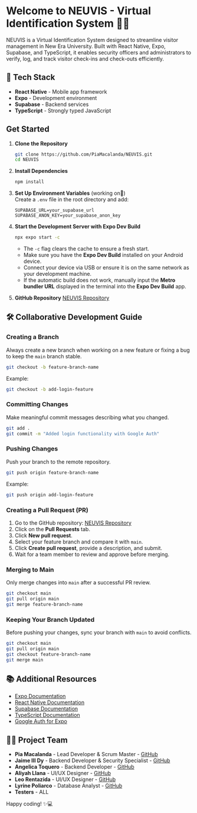 # Welcome to NEUVIS - Virtual Identification System 🧪👋

NEUVIS is a Virtual Identification System designed to streamline visitor management in New Era University. Built with React Native, Expo, Supabase, and TypeScript, it enables security officers and administrators to verify, log, and track visitor check-ins and check-outs efficiently.

## 📌 Tech Stack  
- **React Native** - Mobile app framework  
- **Expo** - Development environment  
- **Supabase** - Backend services  
- **TypeScript** - Strongly typed JavaScript  

## Get Started

1. **Clone the Repository**
   ```bash
   git clone https://github.com/PiaMacalanda/NEUVIS.git
   cd NEUVIS
   ```

2. **Install Dependencies**
   ```bash
   npm install
   ```

3. **Set Up Environment Variables** (working on🚧)  
   Create a `.env` file in the root directory and add:  
   ```plaintext
   SUPABASE_URL=your_supabase_url
   SUPABASE_ANON_KEY=your_supabase_anon_key
   ```

4. **Start the Development Server with Expo Dev Build**
   ```bash
   npx expo start -c
   ```
   - The `-c` flag clears the cache to ensure a fresh start.
   - Make sure you have the **Expo Dev Build** installed on your Android device.
   - Connect your device via USB or ensure it is on the same network as your development machine.
   - If the automatic build does not work, manually input the **Metro bundler URL** displayed in the terminal into the **Expo Dev Build** app.

5. **GitHub Repository**
   [NEUVIS Repository](https://github.com/PiaMacalanda/NEUVIS)

## 🛠 Collaborative Development Guide

### Creating a Branch
Always create a new branch when working on a new feature or fixing a bug to keep the `main` branch stable.
```bash
git checkout -b feature-branch-name
```
Example:
```bash
git checkout -b add-login-feature
```

### Committing Changes
Make meaningful commit messages describing what you changed.
```bash
git add .
git commit -m "Added login functionality with Google Auth"
```

### Pushing Changes
Push your branch to the remote repository.
```bash
git push origin feature-branch-name
```
Example:
```bash
git push origin add-login-feature
```

### Creating a Pull Request (PR)
1. Go to the GitHub repository: [NEUVIS Repository](https://github.com/PiaMacalanda/NEUVIS)
2. Click on the **Pull Requests** tab.
3. Click **New pull request**.
4. Select your feature branch and compare it with `main`.
5. Click **Create pull request**, provide a description, and submit.
6. Wait for a team member to review and approve before merging.

### Merging to Main
Only merge changes into `main` after a successful PR review.
```bash
git checkout main
git pull origin main
git merge feature-branch-name
```

### Keeping Your Branch Updated
Before pushing your changes, sync your branch with `main` to avoid conflicts.
```bash
git checkout main
git pull origin main
git checkout feature-branch-name
git merge main
```

## 📚 Additional Resources
- [Expo Documentation](https://docs.expo.dev/)
- [React Native Documentation](https://reactnative.dev/docs/getting-started)
- [Supabase Documentation](https://supabase.io/docs)
- [TypeScript Documentation](https://www.typescriptlang.org/docs/)
- [Google Auth for Expo](https://docs.expo.dev/guides/authentication/#google)

## 👨‍💻 Project Team
- **Pia Macalanda** - Lead Developer & Scrum Master - [GitHub](https://github.com/PiaMacalanda)
- **Jaime III Dy** - Backend Developer & Security Specialist - [GitHub](https://github.com/JaimeDyIII)
- **Angelica Toquero** - Backend Developer - [GitHub](https://github.com/AngelicaToquero)
- **Aliyah Llana** - UI/UX Designer - [GitHub](https://github.com/AliyahAira)
- **Leo Rentazida** - UI/UX Designer - [GitHub](https://github.com/leorentazida)
- **Lyrine Poliarco** - Database Analyst - [GitHub](https://github.com/LyrinePoliarco)
- **Testers** - ALL  

Happy coding! ✨💻

